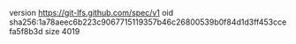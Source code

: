 version https://git-lfs.github.com/spec/v1
oid sha256:1a78aeec6b223c9067715119357b46c26800539b0f84d1d3ff453ccefa5f8b3d
size 4019
